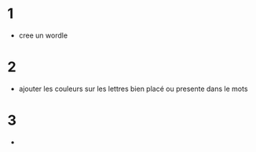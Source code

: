 # 1 

- cree un wordle 

# 2 

- ajouter les couleurs sur les lettres bien placé ou presente dans le mots

# 3

- 